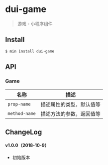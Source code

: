 # dui-game

> 游戏 - 小程序组件

## Install

``` bash
$ min install dui-game
```


## API

### Game

| 名称                  | 描述                         |
|----------------------|------------------------------|
|`prop-name`           | 描述属性的类型，默认值等         |
|`method-name`         | 描述方法的参数，返回值等         |

## ChangeLog

#### v1.0.0（2018-10-9）

- 初始版本
